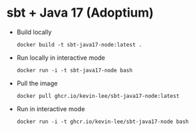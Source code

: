 # sbt + Java 17 (Adoptium)

* Build locally
  ```shell
  docker build -t sbt-java17-node:latest .
  ```

* Run locally in interactive mode
  ```shell
  docker run -i -t sbt-java17-node bash
  ```

* Pull the image
  ```shell
  docker pull ghcr.io/kevin-lee/sbt-java17-node:latest
  ```

* Run in interactive mode
  ```shell
  docker run -i -t ghcr.io/kevin-lee/sbt-java17-node bash
  ```
